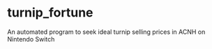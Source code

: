 # turnip_fortune
An automated program to seek ideal turnip selling prices in ACNH on Nintendo Switch
